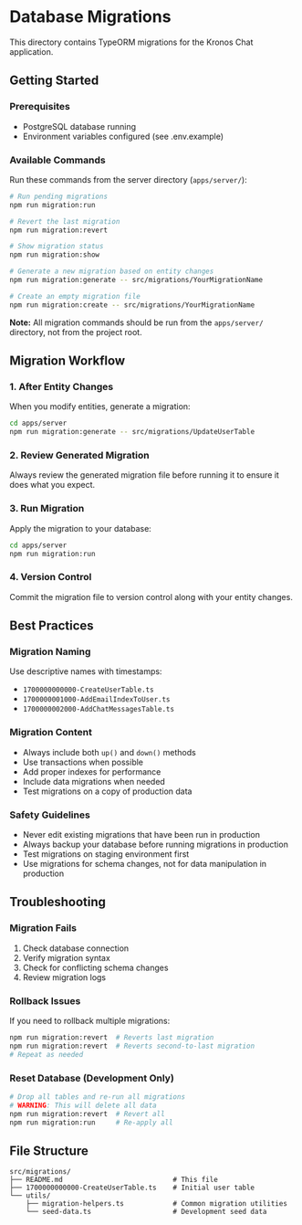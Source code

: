 # Database Migrations

This directory contains TypeORM migrations for the Kronos Chat application.

## Getting Started

### Prerequisites
- PostgreSQL database running
- Environment variables configured (see .env.example)

### Available Commands

Run these commands from the server directory (`apps/server/`):

```bash
# Run pending migrations
npm run migration:run

# Revert the last migration
npm run migration:revert

# Show migration status
npm run migration:show

# Generate a new migration based on entity changes
npm run migration:generate -- src/migrations/YourMigrationName

# Create an empty migration file
npm run migration:create -- src/migrations/YourMigrationName
```

**Note:** All migration commands should be run from the `apps/server/` directory, not from the project root.

## Migration Workflow

### 1. After Entity Changes
When you modify entities, generate a migration:
```bash
cd apps/server
npm run migration:generate -- src/migrations/UpdateUserTable
```

### 2. Review Generated Migration
Always review the generated migration file before running it to ensure it does what you expect.

### 3. Run Migration
Apply the migration to your database:
```bash
cd apps/server
npm run migration:run
```

### 4. Version Control
Commit the migration file to version control along with your entity changes.

## Best Practices

### Migration Naming
Use descriptive names with timestamps:
- `1700000000000-CreateUserTable.ts`
- `1700000001000-AddEmailIndexToUser.ts`
- `1700000002000-AddChatMessagesTable.ts`

### Migration Content
- Always include both `up()` and `down()` methods
- Use transactions when possible
- Add proper indexes for performance
- Include data migrations when needed
- Test migrations on a copy of production data

### Safety Guidelines
- Never edit existing migrations that have been run in production
- Always backup your database before running migrations in production
- Test migrations on staging environment first
- Use migrations for schema changes, not for data manipulation in production

## Troubleshooting

### Migration Fails
1. Check database connection
2. Verify migration syntax
3. Check for conflicting schema changes
4. Review migration logs

### Rollback Issues
If you need to rollback multiple migrations:
```bash
npm run migration:revert  # Reverts last migration
npm run migration:revert  # Reverts second-to-last migration
# Repeat as needed
```

### Reset Database (Development Only)
```bash
# Drop all tables and re-run all migrations
# WARNING: This will delete all data
npm run migration:revert  # Revert all
npm run migration:run     # Re-apply all
```

## File Structure
```
src/migrations/
├── README.md                           # This file
├── 1700000000000-CreateUserTable.ts    # Initial user table
└── utils/
    ├── migration-helpers.ts            # Common migration utilities
    └── seed-data.ts                    # Development seed data
```

